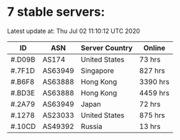 # 7 stable servers:

Latest update at: Thu Jul 02 11:10:12 UTC 2020

| ID | ASN | Server Country | Online |
| -- | --- | -------------- | ------ |
| #.D09B | AS174 | United States | 73 hrs |
| #.7F1D | AS63949 | Singapore | 827 hrs |
| #.B6F8 | AS63888 | Hong Kong | 3390 hrs |
| #.BD3E | AS63888 | Hong Kong | 4459 hrs |
| #.2A79 | AS63949 | Japan | 72 hrs |
| #.1278 | AS23033 | United States | 875 hrs |
| #.10CD | AS49392 | Russia | 13 hrs |

